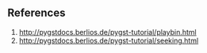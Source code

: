 
References
----------
1. http://pygstdocs.berlios.de/pygst-tutorial/playbin.html
2. http://pygstdocs.berlios.de/pygst-tutorial/seeking.html
